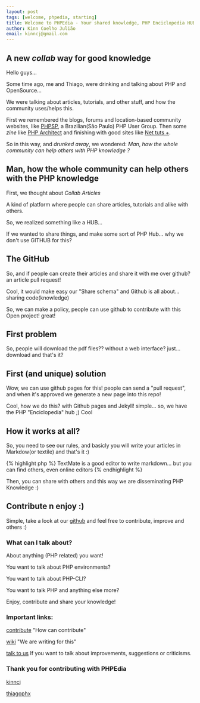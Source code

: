 ```yaml
---
layout: post
tags: [welcome, phpedia, starting]
title: Welcome to PHPEdia - Your shared knowledge, PHP Enciclopedia HUB
author: Kinn Coelho Julião
email: kinncj@gmail.com
---
```

## A new _collab_ way for good knowledge
Hello guys...

Some time ago, me and Thiago, were drinking and talking about PHP and OpenSource...

We were talking about articles, tutorials, and other stuff, and how the community uses/helps this.

First we remembered the blogs, forums and location-based community websites, like [PHPSP](http://phpsp.org.br), a Brazilian(São Paulo) PHP User Group. Then some _zine_ like [PHP Architect](http://www.phparch.com/) and finishing with good sites like [Net tuts +](http://net.tutsplus.com/).

So in this way, and _drunked_ _away_, we wondered: _Man_, _how_ _the_ _whole_ _community_ _can_ _help_ _others_ _with_ _PHP_ _knowledge_ _?_

## Man, how the whole community can help others with the PHP knowledge
First, we thought about _Collab_ _Articles_

A kind of platform where people can share articles, tutorials and alike with others.

So, we realized something like a HUB...

If we wanted to share things, and make some sort of PHP Hub... why we don't use GITHUB for this?

## The GitHub
So, and if people can create their articles and share it with me over github? an article pull request!

Cool, it would make easy our "Share schema" and Github is all about... sharing code(knowledge)

So, we can make a policy, people can use github to contribute with this Open project! great!

## First problem

So, people will download the pdf files?? without a web interface? just... download and that's it?

## First (and unique) solution

Wow, we can use github pages for this! people can send a "pull request", and when it's approved we generate a new page into this repo!

Cool, how we do this? with Github pages and Jekyll! simple... so, we have the PHP "Enciclopedia" hub ;) Cool

## How it works at all?
So, you need to see our rules, and basicly you will write your articles in Markdow(or textile) and that's it :)

{% highlight php %}
TextMate is a good editor to write markdown... but you can find others, even online editors
{% endhighlight %}

Then, you can share with others and this way we are disseminating PHP Knowledge :)

## Contribute n enjoy :)

Simple, take a look at our [github](https://github.com/phpedia/phpedia.github.com) and feel free to contribute, improve and others :)

### What can I talk about?

About anything (PHP related) you want!

You want to talk about PHP environments?

You want to talk about PHP-CLI?

You want to talk PHP and anything else more?

Enjoy, contribute and share your knowledge!

### Important links:

[contribute](http://phpedia.org/contribute.html) "How can contribute"

[wiki](https://github.com/phpedia/phpedia.github.com/wiki) "We are writing for this"

[talk to us](mailto:phpedia@phpedia.org) If you want to talk about improvements, suggestions or criticisms.

### Thank you for contributing with PHPEdia

[kinncj](http://www.kinncj.com.br)

[thiagophx](http://thiagorigo.com)